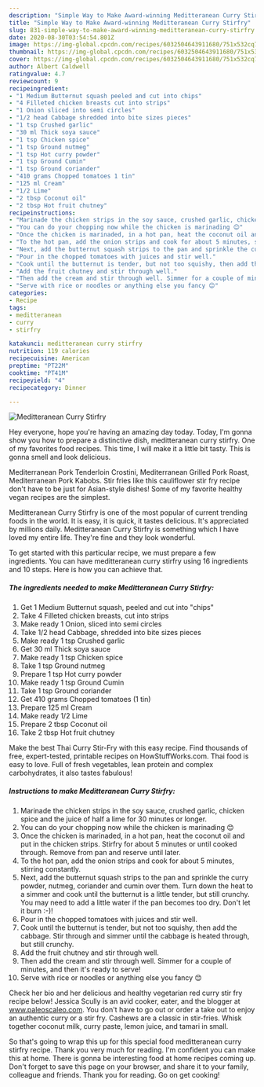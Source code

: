 ```yaml
---
description: "Simple Way to Make Award-winning Meditteranean Curry Stirfry"
title: "Simple Way to Make Award-winning Meditteranean Curry Stirfry"
slug: 831-simple-way-to-make-award-winning-meditteranean-curry-stirfry
date: 2020-08-30T03:54:54.801Z
image: https://img-global.cpcdn.com/recipes/6032504643911680/751x532cq70/meditteranean-curry-stirfry-recipe-main-photo.jpg
thumbnail: https://img-global.cpcdn.com/recipes/6032504643911680/751x532cq70/meditteranean-curry-stirfry-recipe-main-photo.jpg
cover: https://img-global.cpcdn.com/recipes/6032504643911680/751x532cq70/meditteranean-curry-stirfry-recipe-main-photo.jpg
author: Albert Caldwell
ratingvalue: 4.7
reviewcount: 9
recipeingredient:
- "1 Medium Butternut squash peeled and cut into chips"
- "4 Filleted chicken breasts cut into strips"
- "1 Onion sliced into semi circles"
- "1/2 head Cabbage shredded into bite sizes pieces"
- "1 tsp Crushed garlic"
- "30 ml Thick soya sauce"
- "1 tsp Chicken spice"
- "1 tsp Ground nutmeg"
- "1 tsp Hot curry powder"
- "1 tsp Ground Cumin"
- "1 tsp Ground coriander"
- "410 grams Chopped tomatoes 1 tin"
- "125 ml Cream"
- "1/2 Lime"
- "2 tbsp Coconut oil"
- "2 tbsp Hot fruit chutney"
recipeinstructions:
- "Marinade the chicken strips in the soy sauce, crushed garlic, chicken spice and the juice of half a lime for 30 minutes or longer."
- "You can do your chopping now while the chicken is marinading 😊"
- "Once the chicken is marinaded, in a hot pan, heat the coconut oil and put in the chicken strips. Stirfry for about 5  minutes or until cooked through. Remove from pan and reserve until later."
- "To the hot pan, add the onion strips and cook for about 5 minutes, stirring constantly."
- "Next, add the butternut squash strips to the pan and sprinkle the curry powder, nutmeg, coriander and cumin over them. Turn down the heat to a simmer and cook until the butternut is a little tender, but still crunchy. You may need to add a little water if the pan becomes too dry. Don&#39;t let it burn :-)!"
- "Pour in the chopped tomatoes with juices and stir well."
- "Cook until the butternut is tender, but not too squishy, then add the cabbage. Stir through and simmer until the cabbage is heated through, but still crunchy."
- "Add the fruit chutney and stir through well."
- "Then add the cream and stir through well. Simmer for a couple of minutes, and then it&#39;s ready to serve!"
- "Serve with rice or noodles or anything else you fancy 😊"
categories:
- Recipe
tags:
- meditteranean
- curry
- stirfry

katakunci: meditteranean curry stirfry 
nutrition: 119 calories
recipecuisine: American
preptime: "PT22M"
cooktime: "PT41M"
recipeyield: "4"
recipecategory: Dinner

---
```



![Meditteranean Curry Stirfry](https://img-global.cpcdn.com/recipes/6032504643911680/751x532cq70/meditteranean-curry-stirfry-recipe-main-photo.jpg)

Hey everyone, hope you're having an amazing day today. Today, I'm gonna show you how to prepare a distinctive dish, meditteranean curry stirfry. One of my favorites food recipes. This time, I will make it a little bit tasty. This is gonna smell and look delicious.

Mediterranean Pork Tenderloin Crostini, Mediterranean Grilled Pork Roast, Mediterranean Pork Kabobs. Stir fries like this cauliflower stir fry recipe don&#39;t have to be just for Asian-style dishes! Some of my favorite healthy vegan recipes are the simplest.

Meditteranean Curry Stirfry is one of the most popular of current trending foods in the world. It is easy, it is quick, it tastes delicious. It's appreciated by millions daily. Meditteranean Curry Stirfry is something which I have loved my entire life. They're fine and they look wonderful.


To get started with this particular recipe, we must prepare a few ingredients. You can have meditteranean curry stirfry using 16 ingredients and 10 steps. Here is how you can achieve that.

<!--inarticleads1-->

##### The ingredients needed to make Meditteranean Curry Stirfry:

1. Get 1 Medium Butternut squash, peeled and cut into &#34;chips&#34;
1. Take 4 Filleted chicken breasts, cut into strips
1. Make ready 1 Onion, sliced into semi circles
1. Take 1/2 head Cabbage, shredded into bite sizes pieces
1. Make ready 1 tsp Crushed garlic
1. Get 30 ml Thick soya sauce
1. Make ready 1 tsp Chicken spice
1. Take 1 tsp Ground nutmeg
1. Prepare 1 tsp Hot curry powder
1. Make ready 1 tsp Ground Cumin
1. Take 1 tsp Ground coriander
1. Get 410 grams Chopped tomatoes (1 tin)
1. Prepare 125 ml Cream
1. Make ready 1/2 Lime
1. Prepare 2 tbsp Coconut oil
1. Take 2 tbsp Hot fruit chutney


Make the best Thai Curry Stir-Fry with this easy recipe. Find thousands of free, expert-tested, printable recipes on HowStuffWorks.com. Thai food is easy to love. Full of fresh vegetables, lean protein and complex carbohydrates, it also tastes fabulous! 

<!--inarticleads2-->

##### Instructions to make Meditteranean Curry Stirfry:

1. Marinade the chicken strips in the soy sauce, crushed garlic, chicken spice and the juice of half a lime for 30 minutes or longer.
1. You can do your chopping now while the chicken is marinading 😊
1. Once the chicken is marinaded, in a hot pan, heat the coconut oil and put in the chicken strips. Stirfry for about 5  minutes or until cooked through. Remove from pan and reserve until later.
1. To the hot pan, add the onion strips and cook for about 5 minutes, stirring constantly.
1. Next, add the butternut squash strips to the pan and sprinkle the curry powder, nutmeg, coriander and cumin over them. Turn down the heat to a simmer and cook until the butternut is a little tender, but still crunchy. You may need to add a little water if the pan becomes too dry. Don&#39;t let it burn :-)!
1. Pour in the chopped tomatoes with juices and stir well.
1. Cook until the butternut is tender, but not too squishy, then add the cabbage. Stir through and simmer until the cabbage is heated through, but still crunchy.
1. Add the fruit chutney and stir through well.
1. Then add the cream and stir through well. Simmer for a couple of minutes, and then it&#39;s ready to serve!
1. Serve with rice or noodles or anything else you fancy 😊


Check her bio and her delicious and healthy vegetarian red curry stir fry recipe below! Jessica Scully is an avid cooker, eater, and the blogger at www.paleoscaleo.com. You don&#39;t have to go out or order a take out to enjoy an authentic curry or a stir fry. Cashews are a classic in stir-fries. Whisk together coconut milk, curry paste, lemon juice, and tamari in small. 

So that's going to wrap this up for this special food meditteranean curry stirfry recipe. Thank you very much for reading. I'm confident you can make this at home. There is gonna be interesting food at home recipes coming up. Don't forget to save this page on your browser, and share it to your family, colleague and friends. Thank you for reading. Go on get cooking!
